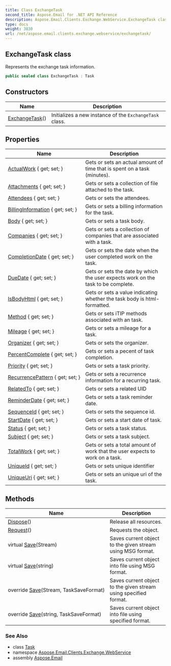 ```yaml
---
title: Class ExchangeTask
second_title: Aspose.Email for .NET API Reference
description: Aspose.Email.Clients.Exchange.WebService.ExchangeTask class. Represents the exchange task information
type: docs
weight: 3830
url: /net/aspose.email.clients.exchange.webservice/exchangetask/
---
```

## ExchangeTask class

Represents the exchange task information.

```csharp
public sealed class ExchangeTask : Task
```

## Constructors

| Name | Description |
| --- | --- |
| [ExchangeTask](exchangetask/)() | Initializes a new instance of the `ExchangeTask` class. |

## Properties

| Name | Description |
| --- | --- |
| [ActualWork](../../aspose.email.clients.exchange.webservice/exchangetask/actualwork/) { get; set; } | Gets or sets an actual amount of time that is spent on a task (minutes). |
| [Attachments](../../aspose.email.calendar/task/attachments/) { get; set; } | Gets or sets a collection of file attached to the task. |
| [Attendees](../../aspose.email.calendar/task/attendees/) { get; set; } | Gets or sets the attendees. |
| [BillingInformation](../../aspose.email.clients.exchange.webservice/exchangetask/billinginformation/) { get; set; } | Gets or sets a billing information for the task. |
| [Body](../../aspose.email.calendar/task/body/) { get; set; } | Gets or sets a task body. |
| [Companies](../../aspose.email.clients.exchange.webservice/exchangetask/companies/) { get; set; } | Gets or sets a collection of companies that are associated with a task. |
| [CompletionDate](../../aspose.email.clients.exchange.webservice/exchangetask/completiondate/) { get; set; } | Gets or sets the date when the user completed work on the task. |
| [DueDate](../../aspose.email.calendar/task/duedate/) { get; set; } | Gets or sets the date by which the user expects work on the task to be complete. |
| [IsBodyHtml](../../aspose.email.clients.exchange.webservice/exchangetask/isbodyhtml/) { get; set; } | Gets or sets a value indicating whether the task body is html-formatted. |
| [Method](../../aspose.email.calendar/task/method/) { get; set; } | Gets or sets iTIP methods associated with an task. |
| [Mileage](../../aspose.email.clients.exchange.webservice/exchangetask/mileage/) { get; set; } | Gets or sets a mileage for a task. |
| [Organizer](../../aspose.email.calendar/task/organizer/) { get; set; } | Gets or sets the organizer. |
| [PercentComplete](../../aspose.email.calendar/task/percentcomplete/) { get; set; } | Gets or sets a pecent of task completion. |
| [Priority](../../aspose.email.calendar/task/priority/) { get; set; } | Gets or sets a task priority. |
| [RecurrencePattern](../../aspose.email.clients.exchange.webservice/exchangetask/recurrencepattern/) { get; set; } | Gets or sets a recurrence information for a recurring task. |
| [RelatedTo](../../aspose.email.calendar/task/relatedto/) { get; set; } | Gets or sets a related UID |
| [ReminderDate](../../aspose.email.clients.exchange.webservice/exchangetask/reminderdate/) { get; set; } | Gets or sets a task reminder date. |
| [SequenceId](../../aspose.email.calendar/task/sequenceid/) { get; set; } | Gets or sets the sequence id. |
| [StartDate](../../aspose.email.calendar/task/startdate/) { get; set; } | Gets or sets a start date of task. |
| [Status](../../aspose.email.clients.exchange.webservice/exchangetask/status/) { get; set; } | Gets or sets a task status. |
| [Subject](../../aspose.email.calendar/task/subject/) { get; set; } | Gets or sets a task subject. |
| [TotalWork](../../aspose.email.clients.exchange.webservice/exchangetask/totalwork/) { get; set; } | Gets or sets a total amount of work that the user expects to work on a task. |
| [UniqueId](../../aspose.email.calendar/task/uniqueid/) { get; set; } | Gets or sets unique identifier |
| [UniqueUri](../../aspose.email.clients.exchange.webservice/exchangetask/uniqueuri/) { get; set; } | Gets or sets an unique uri of the task. |

## Methods

| Name | Description |
| --- | --- |
| [Dispose](../../aspose.email.calendar/task/dispose/)() | Release all resources. |
| [Request](../../aspose.email.calendar/task/request/)() | Requests the object. |
| virtual [Save](../../aspose.email.calendar/task/save/)(Stream) | Saves current object to the given stream using MSG format. |
| virtual [Save](../../aspose.email.calendar/task/save/)(string) | Saves current object into file using MSG format. |
| override [Save](../../aspose.email.clients.exchange.webservice/exchangetask/save/#save_1)(Stream, TaskSaveFormat) | Saves current object to the given stream using specified format. |
| override [Save](../../aspose.email.clients.exchange.webservice/exchangetask/save/#save_3)(string, TaskSaveFormat) | Saves current object into file using specified format. |

### See Also

* class [Task](../../aspose.email.calendar/task/)
* namespace [Aspose.Email.Clients.Exchange.WebService](../../aspose.email.clients.exchange.webservice/)
* assembly [Aspose.Email](../../)


